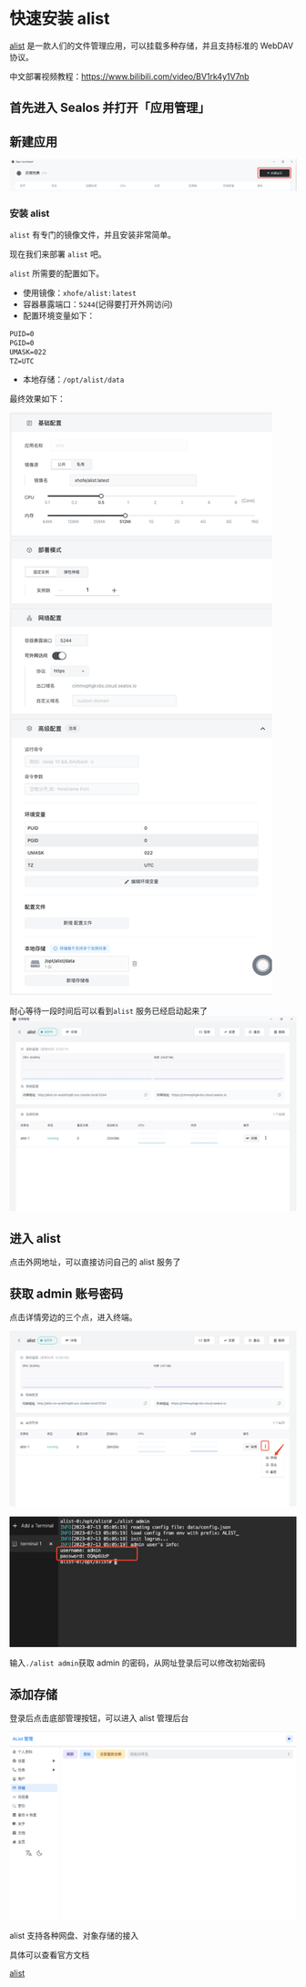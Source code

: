 # 快速安装 alist

[alist](https://alist.nn.ci/zh/) 是一款人们的文件管理应用，可以挂载多种存储，并且支持标准的 WebDAV 协议。

中文部署视频教程：<https://www.bilibili.com/video/BV1rk4y1V7nb>

## 首先进入 Sealos 并打开「应用管理」

## 新建应用

![](../images/tailchat/2.png)

### 安装 alist

`alist` 有专门的镜像文件，并且安装非常简单。

现在我们来部署 `alist` 吧。

`alist` 所需要的配置如下。

- 使用镜像：`xhofe/alist:latest`
- 容器暴露端口：`5244`(记得要打开外网访问)
- 配置环境变量如下：

```env
PUID=0
PGID=0
UMASK=022
TZ=UTC
```

- 本地存储：`/opt/alist/data`

最终效果如下：

![config_cn](../images/alist/config_cn.png)

耐心等待一段时间后可以看到`alist` 服务已经启动起来了
![details_cn](../images/alist/details_cn.png)

## 进入 alist

点击外网地址，可以直接访问自己的 alist 服务了

## 获取 admin 账号密码

点击详情旁边的三个点，进入终端。

![password1_cn](../images/alist/password1_cn.png)

![password2_cn](../images/alist/password2.png)

输入`./alist admin`获取 admin 的密码，从网址登录后可以修改初始密码

## 添加存储

登录后点击底部管理按钮，可以进入 alist 管理后台

![admin_cn](../images/alist/admin_cn.png)

alist 支持各种网盘、对象存储的接入

具体可以查看官方文档

[alist](https://alist.nn.ci/zh/)
